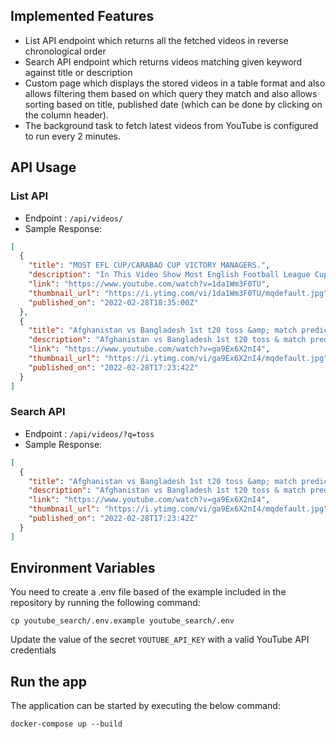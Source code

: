 ## Implemented Features
- List API endpoint which returns all the fetched videos in reverse chronological order
- Search API endpoint which returns videos matching given keyword against title or description
- Custom page which displays the stored videos in a table format and also allows filtering them based on which query they match and also allows sorting based on title, published date (which can be done by clicking on the column header).
- The background task to fetch latest videos from YouTube is configured to run every 2 minutes.


## API Usage

### List API
- Endpoint : `/api/videos/`
- Sample Response:
```json
[
  {
    "title": "MOST EFL CUP/CARABAO CUP VICTORY MANAGERS.",
    "description": "In This Video Show Most English Football League Cup/Carabao Cup Victory Managers. DON'T CLICK THIS ...",
    "link": "https://www.youtube.com/watch?v=1da1Wm3F0TU",
    "thumbnail_url": "https://i.ytimg.com/vi/1da1Wm3F0TU/mqdefault.jpg",
    "published_on": "2022-02-28T18:35:00Z"
  },
  {
    "title": "Afghanistan vs Bangladesh 1st t20 toss &amp; match prediction analysis",
    "description": "Afghanistan vs Bangladesh 1st t20 toss & match prediction analysis Sidra gaming cricket prediction share story in this video 1st ...",
    "link": "https://www.youtube.com/watch?v=ga9Ex6X2nI4",
    "thumbnail_url": "https://i.ytimg.com/vi/ga9Ex6X2nI4/mqdefault.jpg",
    "published_on": "2022-02-28T17:23:42Z"
  }
]
```


### Search API
- Endpoint : `/api/videos/?q=toss`
- Sample Response:
```json
[
  {
    "title": "Afghanistan vs Bangladesh 1st t20 toss &amp; match prediction analysis",
    "description": "Afghanistan vs Bangladesh 1st t20 toss & match prediction analysis Sidra gaming cricket prediction share story in this video 1st ...",
    "link": "https://www.youtube.com/watch?v=ga9Ex6X2nI4",
    "thumbnail_url": "https://i.ytimg.com/vi/ga9Ex6X2nI4/mqdefault.jpg",
    "published_on": "2022-02-28T17:23:42Z"
  }
]
```

## Environment Variables
You need to create a .env file based of the example included in the repository by running the following command:
```
cp youtube_search/.env.example youtube_search/.env
```

Update the value of the secret `YOUTUBE_API_KEY` with a valid YouTube API credentials

## Run the app
The application can be started by executing the below command:
```
docker-compose up --build
```
